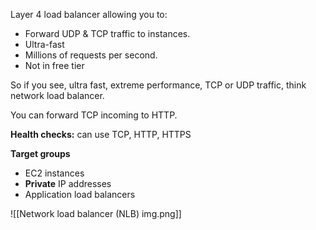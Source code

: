 Layer 4 load balancer allowing you to:
- Forward UDP & TCP traffic to instances.
- Ultra-fast
- Millions of requests per second.
- Not in free tier

So if you see, ultra fast, extreme performance, TCP or UDP traffic, think network load balancer.

You can forward TCP incoming to HTTP.

**Health checks:** can use TCP, HTTP, HTTPS

**Target groups**
- EC2 instances
- **Private** IP addresses
- Application load balancers

![[Network load balancer (NLB) img.png]]
